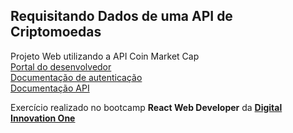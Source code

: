 ## Requisitando Dados de uma API de Criptomoedas
Projeto Web utilizando a API Coin Market Cap <br>
[Portal do desenvolvedor](https://pro.coinmarketcap.com/account) <br>
[Documentação de autenticação](https://coinmarketcap.com/api/documentation/v1/#section/Authentication) <br>
[Documentação API](https://coinmarketcap.com/api/documentation/v1/#) <br>

Exercício realizado no bootcamp **React Web Developer** da [**Digital Innovation One**](https://github.com/digitalinnovationone)